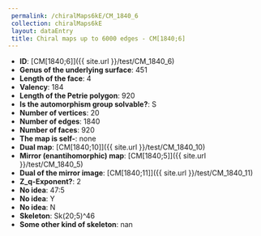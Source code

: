 ```yaml
--- 
 permalink: /chiralMaps6kE/CM_1840_6 
 collection: chiralMaps6kE
 layout: dataEntry
 title: Chiral maps up to 6000 edges - CM[1840;6]
---
```


- **ID**: [CM[1840;6]]({{ site.url }}/test/CM_1840_6)
- **Genus of the underlying surface**: 451
- **Length of the face**: 4
- **Valency**: 184
- **Length of the Petrie polygon**: 920
- **Is the automorphism group solvable?**: S
- **Number of vertices**: 20
- **Number of edges**: 1840
- **Number of faces**: 920
- **The map is self-**: none
- **Dual map**: [CM[1840;10]]({{ site.url }}/test/CM_1840_10)
- **Mirror (enantihomorphic) map**: [CM[1840;5]]({{ site.url }}/test/CM_1840_5)
- **Dual of the mirror image**: [CM[1840;11]]({{ site.url }}/test/CM_1840_11)
- **Z_q-Exponent?**: 2
- **No idea**:  47:5
- **No idea**: Y
- **No idea**: N
- **Skeleton**: Sk(20;5)^46
- **Some other kind of skeleton**: nan
